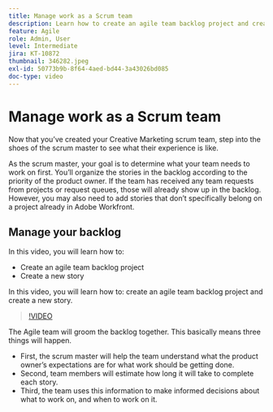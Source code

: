 ```yaml
---
title: Manage work as a Scrum team
description: Learn how to create an agile team backlog project and create a new story.
feature: Agile
role: Admin, User
level: Intermediate
jira: KT-10872
thumbnail: 346282.jpeg
exl-id: 50773b9b-8f64-4aed-bd44-3a43026bd085
doc-type: video
---
```

# Manage work as a Scrum team

Now that you’ve created your Creative Marketing scrum team, step into the shoes of the scrum master to see what their experience is like. 

As the scrum master, your goal is to determine what your team needs to work on first. You’ll organize the stories in the backlog according to the priority of the product owner. If the team has received any team requests from projects or request queues, those will already show up in the backlog. However, you may also need to add stories that don’t specifically belong on a project already in Adobe Workfront. 

## Manage your backlog

In this video, you will learn how to: 

- Create an agile team backlog project
- Create a new story

In this video, you will learn how to: create an agile team backlog project and create a new story.

>[!VIDEO](https://video.tv.adobe.com/v/346282/?quality=12&learn=on)

The Agile team will groom the backlog together. This basically means three things will happen. 

- First, the scrum master will help the team understand what the product owner’s expectations are for what work should be getting done. 
- Second, team members will estimate how long it will take to complete each story. 
- Third, the team uses this information to make informed decisions about what to work on, and when to work on it.
